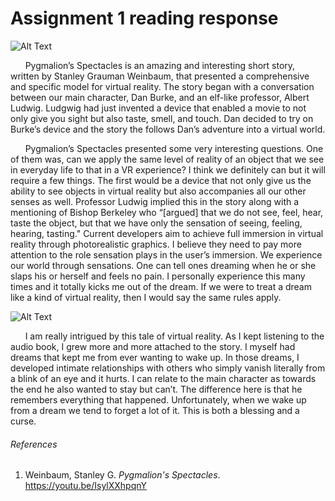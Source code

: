 # Assignment 1 reading response #

![Alt Text](http://www.virtualrealitylife.nl/wp-content/uploads/2014/12/sutherland-HMD-klein.jpg)

&nbsp;&nbsp;&nbsp;&nbsp;&nbsp;&nbsp;Pygmalion’s Spectacles is an amazing and interesting short story, written by Stanley Grauman Weinbaum, that presented a comprehensive and specific model for virtual reality. The story began with a conversation between our main character, Dan Burke, and an elf-like professor, Albert Ludwig. Ludgwig had just invented a device that enabled a movie to not only give you sight but also taste, smell, and touch. Dan decided to try on Burke’s device and the story the follows Dan’s adventure into a virtual world. 

&nbsp;&nbsp;&nbsp;&nbsp;&nbsp;&nbsp;Pygmalion’s Spectacles presented some very interesting questions. One of them was, can we apply the same level of reality of an object that we see in everyday life to that in a VR experience?  I think we definitely can but it will require a few things. The first would be a device that not only give us the ability to see objects in virtual reality but also accompanies all our other senses as well. Professor Ludwig implied this in the story along with a mentioning of Bishop Berkeley who “[argued] that we do not see, feel, hear, taste the object, but that we have only the sensation of seeing, feeling, hearing, tasting." Current developers aim to achieve full immersion in virtual reality through photorealistic graphics. I believe they need to pay more attention to the role sensation plays in the user’s immersion. We experience our world through sensations. One can tell ones dreaming when he or she slaps his or herself and feels no pain. I personally experience this many times and it totally kicks me out of the dream. If we were to treat a dream like a kind of virtual reality, then I would say the same rules apply. 

![Alt Text](https://media.giphy.com/media/suhzmI6Iqiije/giphy.gif)
 
&nbsp;&nbsp;&nbsp;&nbsp;&nbsp;&nbsp;I am really intrigued by this tale of virtual reality. As I kept listening to the audio book, I grew more and more attached to the story. I myself had dreams that kept me from ever wanting to wake up. In those dreams, I developed intimate relationships with others who simply vanish literally from a blink of an eye and it hurts. I can relate to the main character as towards the end he also wanted to stay but can’t. The difference here is that he remembers everything that happened. Unfortunately, when we wake up from a dream we tend to forget a lot of it. This is both a blessing and a curse. 

###### References
1. Weinbaum, Stanley G. _Pygmalion's Spectacles_. https://youtu.be/IsylXXhpqnY
